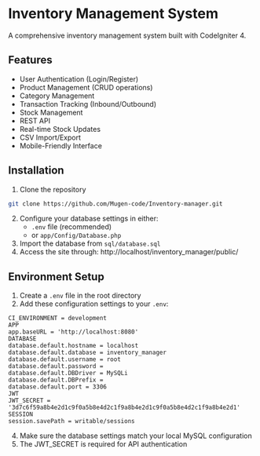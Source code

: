 # Inventory Management System

A comprehensive inventory management system built with CodeIgniter 4.

## Features

- User Authentication (Login/Register)
- Product Management (CRUD operations)
- Category Management
- Transaction Tracking (Inbound/Outbound)
- Stock Management
- REST API
- Real-time Stock Updates
- CSV Import/Export
- Mobile-Friendly Interface

## Installation

1. Clone the repository
```bash
git clone https://github.com/Mugen-code/Inventory-manager.git
```
2. Configure your database settings in either:
   - `.env` file (recommended)
   - or `app/Config/Database.php`
3. Import the database from `sql/database.sql`
4. Access the site through: http://localhost/inventory_manager/public/

## Environment Setup

1. Create a `.env` file in the root directory
2. Add these configuration settings to your `.env`:
```
CI_ENVIRONMENT = development
APP
app.baseURL = 'http://localhost:8080'
DATABASE
database.default.hostname = localhost
database.default.database = inventory_manager
database.default.username = root
database.default.password =
database.default.DBDriver = MySQLi
database.default.DBPrefix =
database.default.port = 3306
JWT
JWT_SECRET = '3d7c6f59a8b4e2d1c9f0a5b8e4d2c1f9a8b4e2d1c9f0a5b8e4d2c1f9a8b4e2d1'
SESSION
session.savePath = writable/sessions
```
4. Make sure the database settings match your local MySQL configuration
5. The JWT_SECRET is required for API authentication
